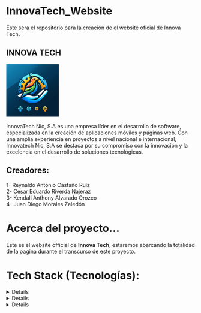 # InnovaTech_Website
Este sera el repositorio para la creacion de el website oficial de Innova Tech.

## INNOVA TECH

 <img src="IMG-20240223-WA0003.jpg" alt="logo" width="140"  height="auto" />

InnovaTech Nic, S.A es una empresa líder en el desarrollo de software, especializada en la creación de aplicaciones móviles y páginas web. Con una amplia experiencia en proyectos a nivel nacional e internacional, Innovatech Nic, S.A se destaca por su compromiso con la innovación y la excelencia en el desarrollo de soluciones tecnológicas.


## Creadores:

1- Reynaldo Antonio Castaño Ruíz <br/>
2- Cesar Eduardo Riverda Najeraz <br/>
3- Kendall Anthony Alvarado Orozco <br/>
4- Juan Diego Morales Zeledón <br/>


# Acerca del proyecto...

Este es el website official de  <strong>Innova Tech</strong>, estaremos abarcando la totalidad de la pagina durante el transcurso de este proyecto.


# Tech Stack (Tecnologías):

<details>
    <sumary>Princial</sumary>
    <ul class="lista_tecnololgia">
        <li class="lista__item">
        HTML5
        </li>
        <li class="lista__item">
        CSS3
        </li>
        <li class="lista__item">
        JavaScript
        </li>
    </ul>
</details>

<details>
    <sumary>Control de Versiones</sumary>
    <ul class="lista_tecnololgia">
        <li class="lista__item">
        Git / Github
        </li>
    </ul>
</details>

<details>
    <sumary>Bases de Datos</sumary>
    <ul class="lista_tecnololgia">
        <li class="lista__item">
        MySQL 
        </li>
    </ul>
</details>